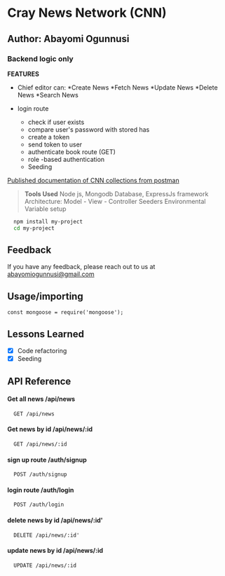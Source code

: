 # Cray News Network (CNN)
## Author: Abayomi Ogunnusi
### Backend logic only

**FEATURES**
* Chief editor can:
    *Create News
    *Fetch News
    *Update News
    *Delete News
    *Search News

* login route
    * check if user exists
    * compare user's password with stored has
    * create a token
    * send token to user
    * authenticate book route (GET)
    * role -based authentication
    * Seeding

[Published documentation of CNN collections from postman](https://documenter.getpostman.com/view/15544476/TzeRqAMB)

> **Tools Used**
>Node js,
>Mongodb Database,
>ExpressJs framework
>Architecture: Model - View - Controller
>Seeders
>Environmental Variable setup

```bash 
  npm install my-project
  cd my-project
```

## Feedback

If you have any feedback, please reach out to us at abayomiogunnusi@gmail.com

## Usage/importing

```importing 3rd party packages
const mongoose = require('mongoose');
```

## Lessons Learned

- [x] Code refactoring
- [x] Seeding

## API Reference

#### Get all news /api/news

```http
  GET /api/news
```
#### Get news by id /api/news/:id

```http
  GET /api/news/:id
```

#### sign up route /auth/signup

```http
  POST /auth/signup
```

#### login route /auth/login

```http
  POST /auth/login
```

#### delete news by id /api/news/:id'

```http
  DELETE /api/news/:id'
```

#### update news by id /api/news/:id

```http
  UPDATE /api/news/:id
```